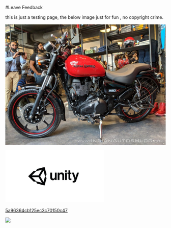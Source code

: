 #Leave Feedback

<div id="feedback-container"></div>
this is just a testing page,
the below image just for fun , no copyright crime.

![abc](Images/DW5ae85429370a4b626c3a1017.jpg)

![abc](Images/DW5a963922d2f2b83b4ce3e9c6.png)


[5a96364cb125ec3c70150c47](Examples/DW5a96364cb125ec3c70150c47.cs)

![](https://images.pexels.com/photos/67636/rose-blue-flower-rose-blooms-67636.jpeg)
